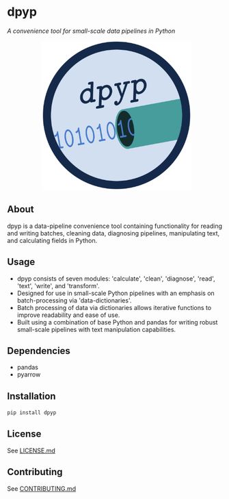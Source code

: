 # **dpyp**
*A convenience tool for small-scale data pipelines in Python*

<p align = "center">
  <img src = "logo/dpyp_logo.png" alt = "image" width = "350" height = "350">
</p>

## About
dpyp is a data-pipeline convenience tool containing functionality for reading and writing batches, cleaning data, diagnosing pipelines, manipulating text, and calculating fields in Python.

## Usage
- dpyp consists of seven modules: 'calculate', 'clean', 'diagnose', 'read', 'text', 'write', and 'transform'.
- Designed for use in small-scale Python pipelines with an emphasis on batch-processing via 'data-dictionaries'.
- Batch processing of data via dictionaries allows iterative functions to improve readability and ease of use.
- Built using a combination of base Python and pandas for writing robust small-scale pipelines with text manipulation capabilities.

## Dependencies
- pandas
- pyarrow

## Installation
```bash
pip install dpyp
```

## License
See [LICENSE.md](LICENSE.md)

## Contributing
See [CONTRIBUTING.md](CONTRIBUTING.md)